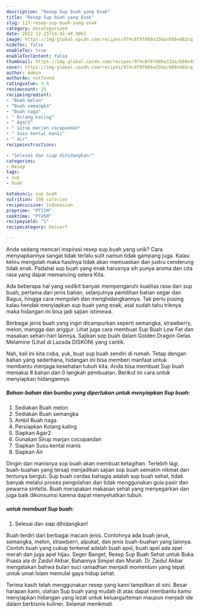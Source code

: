 ```yaml
---
description: "Resep Sup buah yang Enak"
title: "Resep Sup buah yang Enak"
slug: 117-resep-sup-buah-yang-enak
category: Uncategorized
date: 2022-12-25T14:45:44.986Z
image: https://img-global.cpcdn.com/recipes/974c8f8f089a33da/680x482cq70/sup-buah-foto-resep-utama.jpg
hideToc: false
enableToc: true
enableTocContent: false
thumbnail: https://img-global.cpcdn.com/recipes/974c8f8f089a33da/680x482cq70/sup-buah-foto-resep-utama.jpg
cover: https://img-global.cpcdn.com/recipes/974c8f8f089a33da/680x482cq70/sup-buah-foto-resep-utama.jpg
author: Admin
authorAv: notfound
ratingvalue: 3.9
reviewcount: 25
recipeingredient:
- "Buah melon"
- "Buah semangka"
- "Buah naga"
- " Kolang kaling"
- " Agar2"
- " Sirup marjan cocopandan"
- " Susu kental manis"
- " Air"
recipeinstructions:

- "Selesai dan siap dihidangkan!"
categories:
- Resep
tags:
- sup
- buah

katakunci: sup buah 
nutrition: 198 calories
recipecuisine: Indonesian
preptime: "PT11M"
cooktime: "PT45M"
recipeyield: "1"
recipecategory: Dessert

---
```





Anda sedang mencari inspirasi resep sup buah yang unik? Cara menyiapkannya sangat tidak terlalu sulit namun tidak gampang juga. Kalau keliru mengolah maka hasilnya tidak akan memuaskan dan justru cenderung tidak enak. Padahal sup buah yang enak harusnya sih punya aroma dan cita rasa yang dapat memancing selera Kita.





Ada beberapa hal yang sedikit banyak mempengaruhi kualitas rasa dari sup buah, pertama dari jenis bahan, selanjutnya pemilihan bahan segar dan Bagus, hingga cara mengolah dan menghidangkannya. Tak perlu pusing kalau hendak menyiapkan sup buah yang enak,      asal sudah tahu triknya maka hidangan ini bisa jadi sajian istimewa.














Berbagai jenis buah yang ingin dicampurkan seperti semangka, strawberry, melon, mangga dan anggur. Lihat juga cara membuat Sup Buah Low Fat dan masakan sehari-hari lainnya. Sajikan sop buah dalam Golden Dragon Gelas Melamine (Lihat di Lazada DISKON) yang cantik.






Nah, kali ini kita coba, yuk, buat sup buah sendiri di rumah. Tetap dengan bahan yang sederhana, hidangan ini bisa memberi manfaat untuk membantu menjaga kesehatan tubuh kita. Anda bisa membuat Sup buah memakai 8 bahan dan 0 langkah pembuatan. Berikut ini cara untuk menyiapkan hidangannya.

<!--inarticleads1-->

##### Bahan-bahan dan bumbu yang diperlukan untuk menyiapkan Sup buah:

1. Sediakan Buah melon
1. Sediakan Buah semangka
1. Ambil Buah naga
1. Persiapkan  Kolang kaling
1. Siapkan  Agar2
1. Gunakan  Sirup marjan cocopandan
1. Siapkan  Susu kental manis
1. Siapkan  Air


Dingin dan manisnya sop buah akan membuat ketagihan. Terlebih lagi, buah-buahan yang tersaji menjadikan sajian sop buah semakin nikmat dan tentunya bergizi. Sup buah cerdas bahagia adalah sup buah sehat, tidak banyak melalui proses pengolahan dan tidak menggunakan gula pasir dan pewarna sintetis. Buah merupakan makanan sehat yang menyegarkan dan juga baik dikonsumsi karena dapat menyehatkan tubuh. 

<!--inarticleads2-->

#####  untuk membuat Sup buah:


1. Selesai dan siap dihidangkan!

Buah terdiri dari berbagai macam jenis. Contohnya ada buah jeruk, semangka, melon, strawberri, alpukat, dan jenis buah-buahan yang lainnya. Contoh buah yang cukup terkenal adalah buah apel, buah apel ada apel merah dan juga apel hijau. Seger Banget, Resep Sup Buah Sehat untuk Buka Puasa ala dr Zaidul Akbar, Bahannya Simpel dan Murah. Dr Zaidul Akbar mengatakan bahwa bulan suci ramadhan menjadi momentum yang tepat untuk umat Islam memulai gaya hidup sehat. 

Terima kasih telah menggunakan resep yang kami tampilkan di sini. Besar harapan kami, olahan Sup buah yang mudah di atas dapat membantu kamu menyiapkan hidangan yang lezat untuk keluarga/teman maupun menjadi ide dalam berbisnis kuliner. Selamat menikmati
